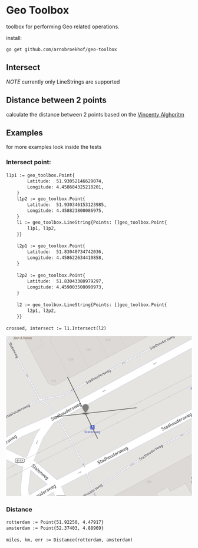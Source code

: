 # Geo Toolbox

toolbox for performing Geo related operations.

install:

```
go get github.com/arnobroekhof/geo-toolbox
```

## Intersect
*NOTE* currently only LineStrings are supported



## Distance between 2 points
calculate the distance between 2 points based on the [Vincenty Alghoritm](https://en.wikipedia.org/wiki/Vincenty%27s_formulae)

## Examples
for more examples look inside the tests

### Intersect point:

```
l1p1 := geo_toolbox.Point{
		Latitude:  51.93052146629074,
		Longitude: 4.458684325218201,
	}
	l1p2 := geo_toolbox.Point{
		Latitude:  51.930346153123985,
		Longitude: 4.458823800086975,
	}
	l1 := geo_toolbox.LineString{Points: []geo_toolbox.Point{
		l1p1, l1p2,
	}}

	l2p1 := geo_toolbox.Point{
		Latitude:  51.83040734742036,
		Longitude: 4.458622634410858,
	}

	l2p2 := geo_toolbox.Point{
		Latitude:  51.83043380979297,
		Longitude: 4.459003508090973,
	}

	l2 := geo_toolbox.LineString{Points: []geo_toolbox.Point{
		l2p1, l2p2,
	}}

crossed, intersect := l1.Intersect(l2)

```

![Example Map](docs/img1.png?raw=true "Example")

### Distance
```
rotterdam := Point{51.92250, 4.47917}
amsterdam := Point{52.37403, 4.88969}

miles, km, err := Distance(rotterdam, amsterdam)

```
